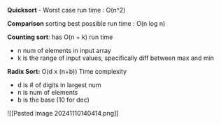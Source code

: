 **Quicksort** - Worst case run time : O(n^2)

**Comparison** sorting best possible run time : O(n log n)

**Counting sort**: has O(n + k) run time
- n num of elements in input array
- k is the range of input values, specifically diff between max and min

**Radix Sort:** O(d x (n+b)) Time complexity
- d is # of digits in largest num
- n is num of elements
- b is the base (10 for dec)


![[Pasted image 20241110140414.png]]